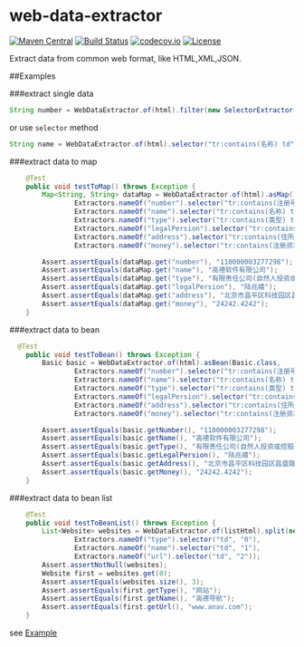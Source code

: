 # web-data-extractor 
[![Maven Central](https://maven-badges.herokuapp.com/maven-central/im.nll.data/extractor/badge.svg)](https://maven-badges.herokuapp.com/maven-central/im.nll.data/extractor/)
[![Build Status](https://travis-ci.org/fivesmallq/web-data-extractor.svg)](https://travis-ci.org/fivesmallq/web-data-extractor)
[![codecov.io](http://codecov.io/github/fivesmallq/web-data-extractor/coverage.svg?branch=master)](http://codecov.io/github/fivesmallq/web-data-extractor?branch=master)
[![License](https://img.shields.io/badge/license-Apache%202-4EB1BA.svg)](https://www.apache.org/licenses/LICENSE-2.0.html)

Extract data from common web format, like HTML,XML,JSON.

##Examples

###extract single data

````java
String number = WebDataExtractor.of(html).filter(new SelectorExtractor("tr:contains(名称) td", "0")).asString();
````

or use ``selector`` method

````java
String name = WebDataExtractor.of(html).selector("tr:contains(名称) td", "0").asString();
````

###extract data to map

````java
    @Test
    public void testToMap() throws Exception {
        Map<String, String> dataMap = WebDataExtractor.of(html).asMap(
                Extractors.nameOf("number").selector("tr:contains(注册号) td", "0"),
                Extractors.nameOf("name").selector("tr:contains(名称) td", "1"),
                Extractors.nameOf("type").selector("tr:contains(类型) td", "0"),
                Extractors.nameOf("legalPersion").selector("tr:contains(法定代表人) td", "1"),
                Extractors.nameOf("address").selector("tr:contains(住所) td", "0"),
                Extractors.nameOf("money").selector("tr:contains(注册资本) td", "0").regex("\\d+.\\d+"));

        Assert.assertEquals(dataMap.get("number"), "110000003277298");
        Assert.assertEquals(dataMap.get("name"), "高德软件有限公司");
        Assert.assertEquals(dataMap.get("type"), "有限责任公司(自然人投资或控股)");
        Assert.assertEquals(dataMap.get("legalPersion"), "陆兆禧");
        Assert.assertEquals(dataMap.get("address"), "北京市昌平区科技园区昌盛路18号B1座1-5层");
        Assert.assertEquals(dataMap.get("money"), "24242.4242");
    }
  ````
  
###extract data to bean

````java
  @Test
    public void testToBean() throws Exception {
        Basic basic = WebDataExtractor.of(html).asBean(Basic.class,
                Extractors.nameOf("number").selector("tr:contains(注册号) td", "0"),
                Extractors.nameOf("name").selector("tr:contains(名称) td", "1"),
                Extractors.nameOf("type").selector("tr:contains(类型) td", "0"),
                Extractors.nameOf("legalPersion").selector("tr:contains(法定代表人) td", "1"),
                Extractors.nameOf("address").selector("tr:contains(住所) td", "0"),
                Extractors.nameOf("money").selector("tr:contains(注册资本) td", "0").regex("\\d+.\\d+"));

        Assert.assertEquals(basic.getNumber(), "110000003277298");
        Assert.assertEquals(basic.getName(), "高德软件有限公司");
        Assert.assertEquals(basic.getType(), "有限责任公司(自然人投资或控股)");
        Assert.assertEquals(basic.getLegalPersion(), "陆兆禧");
        Assert.assertEquals(basic.getAddress(), "北京市昌平区科技园区昌盛路18号B1座1-5层");
        Assert.assertEquals(basic.getMoney(), "24242.4242");
    }
````

###extract data to bean list

````java
    @Test
    public void testToBeanList() throws Exception {
        List<Website> websites = WebDataExtractor.of(listHtml).split(new SelectorExtractor("tr:has(td)")).asBeanList(Website.class,
                Extractors.nameOf("type").selector("td", "0"),
                Extractors.nameOf("name").selector("td", "1"),
                Extractors.nameOf("url").selector("td", "2"));
        Assert.assertNotNull(websites);
        Website first = websites.get(0);
        Assert.assertEquals(websites.size(), 3);
        Assert.assertEquals(first.getType(), "网站");
        Assert.assertEquals(first.getName(), "高德导航");
        Assert.assertEquals(first.getUrl(), "www.anav.com");
    }
````

see [Example](https://github.com/fivesmallq/web-data-extractor/blob/master/src/test/java/im/nll/data/extractor/WebDataExtractorsTest.java)
